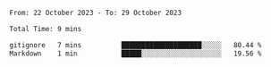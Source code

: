 <!--START_SECTION:waka-->

```txt
From: 22 October 2023 - To: 29 October 2023

Total Time: 9 mins

gitignore   7 mins          ████████████████████░░░░░   80.44 %
Markdown    1 min           █████░░░░░░░░░░░░░░░░░░░░   19.56 %
```

<!--END_SECTION:waka-->
